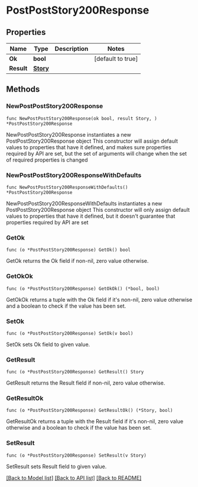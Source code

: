 # PostPostStory200Response

## Properties

Name | Type | Description | Notes
------------ | ------------- | ------------- | -------------
**Ok** | **bool** |  | [default to true]
**Result** | [**Story**](Story.md) |  | 

## Methods

### NewPostPostStory200Response

`func NewPostPostStory200Response(ok bool, result Story, ) *PostPostStory200Response`

NewPostPostStory200Response instantiates a new PostPostStory200Response object
This constructor will assign default values to properties that have it defined,
and makes sure properties required by API are set, but the set of arguments
will change when the set of required properties is changed

### NewPostPostStory200ResponseWithDefaults

`func NewPostPostStory200ResponseWithDefaults() *PostPostStory200Response`

NewPostPostStory200ResponseWithDefaults instantiates a new PostPostStory200Response object
This constructor will only assign default values to properties that have it defined,
but it doesn't guarantee that properties required by API are set

### GetOk

`func (o *PostPostStory200Response) GetOk() bool`

GetOk returns the Ok field if non-nil, zero value otherwise.

### GetOkOk

`func (o *PostPostStory200Response) GetOkOk() (*bool, bool)`

GetOkOk returns a tuple with the Ok field if it's non-nil, zero value otherwise
and a boolean to check if the value has been set.

### SetOk

`func (o *PostPostStory200Response) SetOk(v bool)`

SetOk sets Ok field to given value.


### GetResult

`func (o *PostPostStory200Response) GetResult() Story`

GetResult returns the Result field if non-nil, zero value otherwise.

### GetResultOk

`func (o *PostPostStory200Response) GetResultOk() (*Story, bool)`

GetResultOk returns a tuple with the Result field if it's non-nil, zero value otherwise
and a boolean to check if the value has been set.

### SetResult

`func (o *PostPostStory200Response) SetResult(v Story)`

SetResult sets Result field to given value.



[[Back to Model list]](../README.md#documentation-for-models) [[Back to API list]](../README.md#documentation-for-api-endpoints) [[Back to README]](../README.md)


